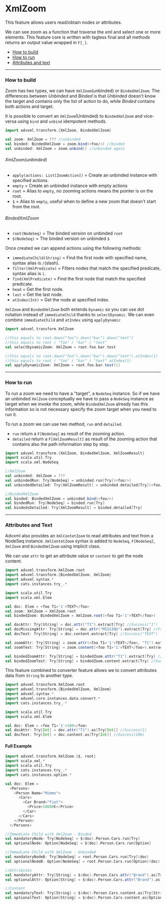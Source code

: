 # XmlZoom
This feature allows users read/obtain nodes or attributes.

We can see zoom as a function that traverse the xml and select one or more elements.
This feature core is written with tagless final and all methods
returns an output value wrapped in `F[_]`.

- [How to build](#how-to-build)
- [How to run](#how-to-run)
- [Attributes and text](#attributes-and-text)


---
### How to build

Zoom has two types, we can have `XmlZoom`(unbinded) or `BindedXmlZoom`.
The differences between _Unbinded_ and _Binded_ is that _Unbinded_ doesn't know the target
and contains only the list of action to do, while _Binded_ contains both actions and target.

It is possible to convert an `XmlZoom`(Unbinded) to `BindedXmlZoom` and vice-versa using
`bind` and `unbind` idempotent methods.

```scala
import advxml.transform.{XmlZoom, BindedXmlZoom}

val zoom: XmlZoom = ??? //unbinded
val binded: BindedXmlZoom = zoom.bind(<foo/>) //binded
val unbinded: XmlZoom = zoom.unbind() //unbinded again
```

###### XmlZoom(unbinded)
- `apply(actions: List[ZoomAction])` = Create an unbinded instance with specified actions.
- `empty` = Create an unbinded instance with empty actions
- `root` = Alias to `empty`, no zooming actions means the pointer is on the root.
- `$` = Alias to `empty`, useful when to define a new zoom that doesn't start from the root.

###### BindedXmlZoom
- `root(NodeSeq)` = The binded version on unbinded `root`
- `$(NodeSeq)` = The binded version on unbinded `$`

Once created we can append actions using the following methods:
- `immediateChild(String)` = Find the first node with specified name, syntax alias is `/`(slash).
- `filter(XmlPredicate)` = Filters nodes that match the specified predicate, syntax alias is `|`.
- `find(XmlPredicate)` = Find the first node that match the specified predicate.
- `head` = Get the first node.
- `last` = Get the last node.
- `atIndex(Int)` = Get the node at specified index.

`XmlZoom` and `BindedXmlZoom` both extends `Dynamic` so you can use dot notation instead of `immediateChild`
thanks to `selectDynamic`. We can even combine `immediateChild` and `atIndex` using `applyDynamic`

```scala
import advxml.transform.XmlZoom

//this equals to root.down("foo").down("bar").down("text")
//this equals to root / "foo" / "bar" / "text"
val selectDynamicZoom: XmlZoom = root.foo.bar.test

//this equals to root.down("foo").down("bar").down("text").atIndex(1)
//this equals to root / "foo" / "bar" / "text" atIndex(1)
val applyDynamicZoom: XmlZoom = root.foo.bar.test(1)
```

---
### How to run
To run a zoom we need to have a "target", a `NodeSeq` instance.
So if we have an unbinded `XmlZoom` conceptually we have to pass a `NodeSeq` instance as target when we invoke the zoom, 
while `BindedXmlZoom` already has this information so is not necessary specify the zoom target when you need to run it.

To run a zoom we can use two method, `run` and `detailed`.
- `run` return a `F[NodeSeq]` as result of the zooming action.
- `detailed` return a `F[XmlZoomResult]` as result of the zooming action that contains also the path information step by step.

```scala
import advxml.transform.{XmlZoom, BindedXmlZoom, XmlZoomResult}
import scala.util.Try
import scala.xml.NodeSeq

//XmlZoom
val unbinded: XmlZoom = ???
val unbindedRun: Try[NodeSeq] = unbinded.run[Try](<foo/>)
val unbindedDetailed: Try[XmlZoomResult] = unbinded.detailed[Try](<foo/>)

//BindedXmlZoom
val binded: BindedXmlZoom = unbinded.bind(<foo/>)
val bindedRun: Try[NodeSeq] = binded.run[Try]
val bindedsDetailed: Try[XmlZoomResult] = binded.detailed[Try]
```

---
### Attributes and Text
Advxml also provides an `XmlContetZoom` to read attributes and text from a NodeSeq instance.
`XmlContetZoom` syntax is added to `NodeSeq`, `F[NodeSeq]`, `XmlZoom` and `BindedXmlZoom` using implicit class.

We can use `attr` to get an attribute value or `content` to get the node content.

```scala
import advxml.transform.XmlZoom.root
import advxml.transform.{BindedXmlZoom, XmlZoom}
import advxml.syntax.*
import cats.instances.try_.*

import scala.util.Try
import scala.xml.Elem

val doc: Elem = <foo T1='1'>TEXT</foo>
val zoom: XmlZoom = XmlZoom.root
val bindedZoom: BindedXmlZoom = XmlZoom.root(<foo T1='1'>TEXT</foo>)

val docAttr: Try[String] = doc.attr("T1").extract[Try] //Success("1")
val docMissingAttr: Try[String] = doc.attr("MISSING").extract[Try] //Failure(ValidationRule.Error)
val docText: Try[String] = doc.content.extract[Try] //Success("TEXT")

val zoomAttr: Try[String] = zoom.attr(<foo T1='1'>TEXT</foo>, "T1").extract[Try] //Success("1")
val zoomText: Try[String] = zoom.content(<foo T1='1'>TEXT</foo>).extract[Try] //Success("TEXT")

val bindedZoomAttr: Try[String] = bindedZoom.attr("T1").extract[Try] //Success("1")
val bindedZoomText: Try[String] = bindedZoom.content.extract[Try] //Success("TEXT")
```

This feature combined to converter feature allows we to convert attributes data from `String` to another type.

```scala
import advxml.transform.XmlZoom.root
import advxml.transform.{BindedXmlZoom, XmlZoom}
import advxml.syntax.*
import advxml.core.instances.data.convert.*
import cats.instances.try_.*

import scala.util.Try
import scala.xml.Elem

val doc: Elem = <foo T1='1'>100</foo>
val docAttr: Try[Int] = doc.attr("T1").as[Try[Int]] //Success(1)
val docText: Try[Int] = doc.content.as[Try[Int]] //Success(100)
```


#### Full Example

```scala
import advxml.transform.XmlZoom.{$, root}
import scala.xml.*
import scala.util.Try
import cats.instances.try_.*
import cats.instances.option.*

val doc: Elem =
  <Persons>
    <Person Name="Mimmo">
      <Cars>
        <Car Brand="Fiat">
          <Price>10000€</Price>
        </Car>
      </Cars>
    </Person>
  </Persons>

//Immediate Child with XmlZoom - Binded
val mandatoryNode: Try[NodeSeq] = $(doc).Person.Cars.run[Try]
val optionalNode: Option[NodeSeq] = $(doc).Person.Cars.run[Option]

//Immediate Child with XmlZoom - Unbinded
val mandatoryNodeB: Try[NodeSeq] = root.Person.Cars.run[Try](doc)
val optionalNodeB: Option[NodeSeq] = root.Person.Cars.run[Option](doc)

//Attributes
val mandatoryAttr: Try[String] = $(doc).Person.Cars.attr("Brand").as[Try[String]]
val optionalAttr: Option[String] = $(doc).Person.Cars.attr("Brand").as[Option[String]]

//Content
val mandatoryText: Try[String] = $(doc).Person.Cars.content.as[Try[String]]
val optionalText: Option[String] = $(doc).Person.Cars.content.as[Option[String]]
```
